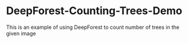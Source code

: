 # DeepForest-Counting-Trees-Demo
This is an example of using DeepForest to count number of trees in the given image
